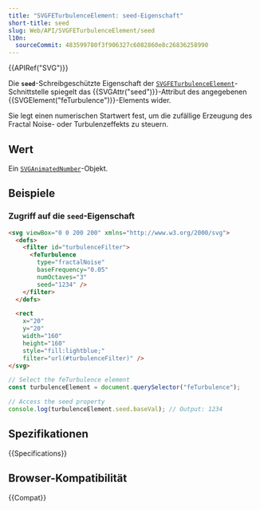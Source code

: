 ```yaml
---
title: "SVGFETurbulenceElement: seed-Eigenschaft"
short-title: seed
slug: Web/API/SVGFETurbulenceElement/seed
l10n:
  sourceCommit: 483599780f3f906327c6082860e8c26836258990
---
```


{{APIRef("SVG")}}

Die **`seed`**-Schreibgeschützte Eigenschaft der [`SVGFETurbulenceElement`](/de/docs/Web/API/SVGFETurbulenceElement)-Schnittstelle spiegelt das {{SVGAttr("seed")}}-Attribut des angegebenen {{SVGElement("feTurbulence")}}-Elements wider.

Sie legt einen numerischen Startwert fest, um die zufällige Erzeugung des Fractal Noise- oder Turbulenzeffekts zu steuern.

## Wert

Ein [`SVGAnimatedNumber`](/de/docs/Web/API/SVGAnimatedNumber)-Objekt.

## Beispiele

### Zugriff auf die `seed`-Eigenschaft

```html
<svg viewBox="0 0 200 200" xmlns="http://www.w3.org/2000/svg">
  <defs>
    <filter id="turbulenceFilter">
      <feTurbulence
        type="fractalNoise"
        baseFrequency="0.05"
        numOctaves="3"
        seed="1234" />
    </filter>
  </defs>

  <rect
    x="20"
    y="20"
    width="160"
    height="160"
    style="fill:lightblue;"
    filter="url(#turbulenceFilter)" />
</svg>
```

```js
// Select the feTurbulence element
const turbulenceElement = document.querySelector("feTurbulence");

// Access the seed property
console.log(turbulenceElement.seed.baseVal); // Output: 1234
```

## Spezifikationen

{{Specifications}}

## Browser-Kompatibilität

{{Compat}}
